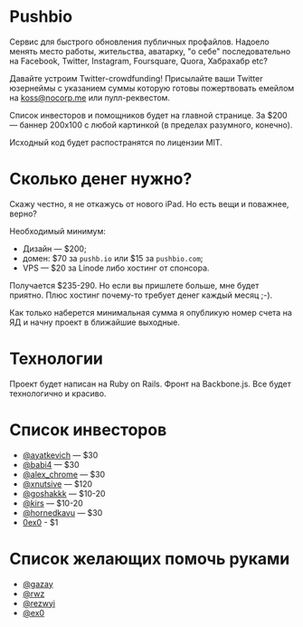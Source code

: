 # Pushbio

Сервис для быстрого обновления публичных профайлов. Надоело менять место работы, жительства, аватарку, "о себе" последовательно на Facebook, Twitter, Instagram, Foursquare, Quora, Хабрахабр etc?

Давайте устроим Twitter-crowdfunding! Присылайте ваши Twitter юзернеймы с указанием суммы которую готовы пожертвовать емейлом на koss@nocorp.me или пулл-реквестом.

Список инвесторов и помощников будет на главной странице. За $200 — баннер 200x100 с любой картинкой (в пределах разумного, конечно).

Исходный код будет распостранятся по лицензии MIT.

# Сколько денег нужно?

Скажу честно, я не откажусь от нового iPad. Но есть вещи и поважнее, верно?

Необходимый минимум:

* Дизайн — $200;
* домен: $70 за `pushb.io` или $15 за `pushbio.com`;
* VPS — $20 за Linode либо хостинг от спонсора.

Получается $235-290. Но если вы пришлете больше, мне будет приятно. Плюс хостинг почему-то требует денег каждый месяц ;-).

Как только наберется минимальная сумма я опубликую номер счета на ЯД и начну проект в ближайшие выходные.

# Технологии

Проект будет написан на Ruby on Rails. Фронт на Backbone.js. Все будет технологично и красиво.

# Список инвесторов

* [@ayatkevich](https://twitter.com/ayatkevich) — $30
* [@babi4](https://twitter.com/ayatkevich) — $30
* [@alex_chrome](https://twitter.com/alex_chrome) — $30
* [@xnutsive](https://twitter.com/xnutsive) — $120
* [@goshakkk](https://twitter.com/goshakkk) — $10-20
* [@kirs](https://twitter.com/kiiiir) — $10-20
* [@hornedkavu](https://twitter.com/hornedkavu) — $30
* [0ex0](https://twitter.com/0ex0) - $1

# Список желающих помочь руками

* [@gazay](https://twitter.com/gazay)
* [@rwz](https://twitter.com/rwz)
* [@rezwyi](https://twitter.com/rezwyi)
* [@ex0](https://twitter.com/0ex0)
